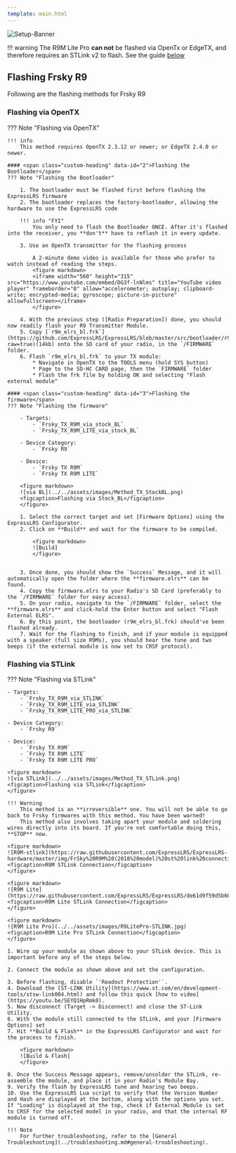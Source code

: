 ```yaml
---
template: main.html
---
```


![Setup-Banner](https://raw.githubusercontent.com/ExpressLRS/ExpressLRS-hardware/master/img/quick-start.png)

!!! warning
    The R9M Lite Pro **can not** be flashed via OpenTx or EdgeTX, and therefore requires an STLink v2 to flash. See the guide [below](#flashing-using-stlink)

## Flashing Frsky R9

Following are the flashing methods for Frsky R9

### <span class="custom-heading" data-id="1">Flashing via OpenTX</span>
??? Note "Flashing via OpenTX"

    !!! info
        This method requires OpenTX 2.3.12 or newer; or EdgeTX 2.4.0 or newer.

    #### <span class="custom-heading" data-id="2">Flashing the Bootloader</span>
    ??? Note "Flashing the Bootloader"

        1. The bootloader must be flashed first before flashing the ExpressLRS firmware
        2. The bootloader replaces the factory-bootloader, allowing the hardware to use the ExpressLRS code

        !!! info "FYI"
            You only need to flash the Bootloader ONCE. After it's flashed into the receiver, you **don't** have to reflash it in every update.

        3. Use an OpenTX transmitter for the flashing process

            A 2-minute demo video is available for those who prefer to watch instead of reading the steps.
            <figure markdown>
            <iframe width="560" height="315" src="https://www.youtube.com/embed/DG3f-lnNlms" title="YouTube video player" frameborder="0" allow="accelerometer; autoplay; clipboard-write; encrypted-media; gyroscope; picture-in-picture" allowfullscreen></iframe>
            </figure>

        4. With the previous step ([Radio Preparation]) done, you should now readily flash your R9 Transmitter Module.
        5. Copy [`r9m_elrs_bl.frk`](https://github.com/ExpressLRS/ExpressLRS/blob/master/src/bootloader/r9m_elrs_bl.frk?raw=true)(14kb) onto the SD card of your radio, in the `/FIRMWARE` folder.
        6. Flash `r9m_elrs_bl.frk` to your TX module:
            * Navigate in OpenTX to the TOOLS menu (hold SYS button)
            * Page to the SD-HC CARD page, then the `FIRMWARE` folder
            * Flash the frk file by holding OK and selecting "Flash external module"

    #### <span class="custom-heading" data-id="3">Flashing the firmware</span>
    ??? Note "Flashing the firmware"

        - Targets: 
            - `Frsky_TX_R9M_via_stock_BL`
            - `Frsky_TX_R9M_LITE_via_stock_BL`

        - Device Category: 
            - `Frsky R9`

        - Device:
            - `Frsky TX R9M`
            - `Frsky TX R9M LITE`

        <figure markdown>
        ![via BL](../../assets/images/Method_TX_StockBL.png)
        <figcaption>Flashing via Stock_BL</figcaption>
        </figure>

        1. Select the correct target and set [Firmware Options] using the ExpressLRS Configurator. 
        2. Click on **Build** and wait for the firmware to be compiled.

            <figure markdown>
            ![Build]
            </figure>

    
        3. Once done, you should show the `Success` Message, and it will automatically open the folder where the **firmware.elrs** can be found. 
        4. Copy the firmware.elrs to your Radio's SD Card (preferably to the `/FIRMWARE` folder for easy access). 
        5. On your radio, navigate to the `/FIRMWARE` folder, select the **firmware.elrs** and click-hold the Enter button and select "Flash External ELRS".
        6. By this point, the bootloader (r9m_elrs_bl.frk) should've been flashed already. 
        7. Wait for the flashing to finish, and if your module is equipped with a speaker (full size R9Ms), you should hear the tune and two beeps (if the external module is now set to CRSF protocol).

### <span class="custom-heading" data-id="4">Flashing via STLink</span>
??? Note "Flashing via STLink"

    - Targets:
        - `Frsky_TX_R9M_via_STLINK`
        - `Frsky_TX_R9M_LITE_via_STLINK`
        - `Frsky_TX_R9M_LITE_PRO_via_STLINK`

    - Device Category: 
        - `Frsky R9`

    - Device:
        - `Frsky TX R9M`
        - `Frsky TX R9M LITE`
        - `Frsky TX R9M LITE PRO`

    <figure markdown>
    ![via STLink](../../assets/images/Method_TX_STLink.png)
    <figcaption>Flashing via STLink</figcaption>
    </figure>

    !!! Warning
        This method is an **irreversible** one. You will not be able to go back to Frsky firmwares with this method. You have been warned!
        This method also involves taking apart your module and soldering wires directly into its board. If you're not comfortable doing this, **STOP** now.

    <figure markdown>
    ![R9M-stlink](https://raw.githubusercontent.com/ExpressLRS/ExpressLRS-hardware/master/img/FrSky%20R9M%20(2018%20model)%20st%20link%20connection.png)
    <figcaption>R9M STLink Connection</figcaption>
    </figure>

    <figure markdown>
    ![R9M Lite](https://raw.githubusercontent.com/ExpressLRS/ExpressLRS/de61d9f59d5b606ccd5b92ceb5f666d33646c938/img/stlink_connection_r9m_lite.JPG)
    <figcaption>R9M Lite STLink Connection</figcaption>
    </figure>

    <figure markdown>
    ![R9M Lite Pro](../../assets/images/R9LitePro-STLINK.jpg)
    <figcaption>R9M Lite Pro STLink Connection</figcaption>
    </figure>

    1. Wire up your module as shown above to your STLink device. This is important before any of the steps below.

    2. Connect the module as shown above and set the configuration.

    3. Before flashing, disable `'Readout Protection'`. 
    4. Download the [ST-LINK Utility](https://www.st.com/en/development-tools/stsw-link004.html) and follow this quick [how to video](https://youtu.be/SEYQ1HpRmk0). 
    5. Now disconnect (Target -> Disconnect) and close the ST-Link Utility.   
    6. With the module still connected to the STLink, and your [Firmware Options] set
    7. Hit **Build & Flash** in the ExpressLRS Configurator and wait for the process to finish.

        <figure markdown>
        ![Build & Flash]
        </figure>

    8. Once the Success Message appears, remove/unsolder the STLink, re-assemble the module, and place it in your Radio's Module Bay.
    9. Verify the flash by ExpressLRS tune and hearing two beeps.
    10. Use the ExpressLRS Lua script to verify that the Version Number and Hash are displayed at the bottom, along with the options you set. If "Loading" is displayed at the top, check if External Module is set to CRSF for the selected model in your radio, and that the internal RF module is turned off.

    !!! Note
        For further troubleshooting, refer to the [General Troubleshooting](../troubleshooting.md#general-troubleshooting).

[Build]: ../../assets/images/Build.png
[Build & Flash]: ../../assets/images/BuildFlash.png
[Firmware Options]: ../firmware-options.md
[Radio Preparation]: tx-prep.md
[ExpressLRS Lua]: lua-howto.md
[General Troubleshooting]: ../troubleshooting.md#general-troubleshooting

<script src="../../../assets/javascripts/admonition-enhancement.js"></script>
